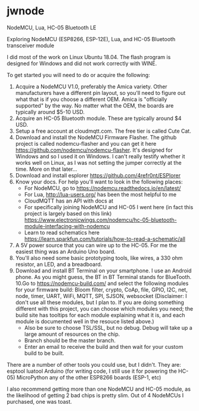 # jwnode
NodeMCU, Lua, HC-05 Bluetooth LE

Exploring NodeMCU (ESP8266, ESP-12E), Lua, and HC-05 Bluetooth transceiver module

I did most of the work on Linux Ubuntu 18.04. The flash program is designed for Windows and did not work correctly with WINE.

To get started you will need to do or acquire the following:

1. Acquire a NodeMCU V1.0, preferably the Amica variety. Other manufacturers have a different pin layout, so you'll need to
   figure out what that is if you choose a different OEM. Amica is "officially supported" by the way. No matter what the OEM, 
   the boards are typically around $5-10 USD.
2. Acquire an HC-05 Bluetooth module. These are typically around $4 USD.
3. Setup a free account at cloudmqtt.com. The free tier is called Cute Cat.
4. Download and install the NodeMCU Firmware Flasher. The github project is called nodemcu-flasher and you can get it here
   https://github.com/nodemcu/nodemcu-flasher. It's designed for Windows and so I used it on Windows. I can't really testify      whether it works well on Linux, as I was not setting the jumper correctly at the time. More on that later...
5. Download and install esplorer https://github.com/4refr0nt/ESPlorer
6. Know your docs. For help you'll want to look in the following places:
   - For NodeMCU, go to https://nodemcu.readthedocs.io/en/latest/
   - For Lua, http://lua-users.org/ has been the most helpful to me
   - CloudMQTT has an API with docs at 
   - For specifically joining NodeMCU and HC-05 I went here (in fact this project is largely based on this link)
     https://www.electronicwings.com/nodemcu/hc-05-bluetooth-module-interfacing-with-nodemcu
   - Learn to read schematics here https://learn.sparkfun.com/tutorials/how-to-read-a-schematic/all
7. A 5V power source that you can wire up to the HC-05. For me the easiest thing was an Arduino Uno board.
8. You'll also need some basic prototyping tools, like wires, a 330 ohm resistor, an LED, and a breadboard.
9. Download and install BT Terminal on your smartphone. I use an Android phone. As you might guess, the BT in BT Terminal
   stands for BlueTooth.
10.Go to https://nodemcu-build.com/ and select the following modules for your firmware build:
   Bloom filter, crypto, CoAp, file, GPIO, I2C, net, node, timer, UART, WiFi, MQTT, SPI, SJSON, websocket
   (Disclaimer: I don't use all these modules, but I plan to. If you are doing something different with this project, you can    choose which modules you need; the build site has tooltips for each module explaining what it is, and each module is
   documented well in the resouce listed above.)
   - Also be sure to choose TSL/SSL, but no debug. Debug will take up a large amount of resources on the chip.
   - Branch should be the master branch. 
   - Enter an email to receive the build and then wait for your custom build to be built. 
     

There are a number of other tools you could use, but I didn't. They are:
esptool
luatool
Arduino (for writing code, I still use it for powering the HC-05)
MicroPython
any of the other ESP8266 boards (ESP-1, etc)

I also recommend getting more than one NodeMCU and HC-05 module, as the likelihood of getting 2 bad chips is pretty slim. Out of 4 NodeMCUs I purchased, one was toast.

